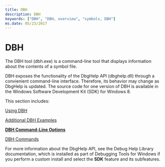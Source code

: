 ```yaml
---
title: DBH
description: DBH
keywords: ["DBH", "DBH, overview", "symbols, DBH"]
ms.date: 05/23/2017
---
```


# DBH


The DBH tool (dbh.exe) is a command-line tool that displays information about the contents of a symbol file.

DBH exposes the functionality of the DbgHelp API (dbghelp.dll) through a convienient command-line interface. Therefore, its behavior may change as DbgHelp is updated. The source code for one version of DBH is available in the Windows Software Development Kit (SDK) for Windows 8.

This section includes:

[Using DBH](using-dbh.md)

[Additional DBH Examples](additional-dbh-examples.md)

[**DBH Command-Line Options**](dbh-command-line-options.md)

[DBH Commands](dbh-commands.md)

For more information about the DbgHelp API, see the Debug Help Library documentation, which is installed as part of Debugging Tools for Windows if you perform a custom install and select the **SDK** feature and its subfeatures.

 

 






